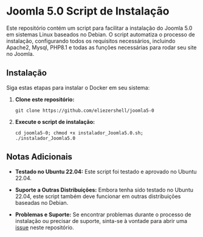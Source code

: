 # Joomla 5.0 Script de Instalação

Este repositório contém um script para facilitar a instalação do Joomla 5.0 em sistemas Linux baseados no Debian. O script automatiza o processo de instalação, configurando todos os requisitos necessários, incluindo Apache2, Mysql, PHP8.1 e todas as funções necessárias para rodar seu site no Joomla.

## Instalação

Siga estas etapas para instalar o Docker em seu sistema:

1. **Clone este repositório:**
   ```
   git clone https://github.com/eliezershell/joomla5-0
   ```

2. **Execute o script de instalação:**
   ```
   cd joomla5-0; chmod +x instalador_Joomla5.0.sh; ./instalador_Joomla5.0
   ```
   
## Notas Adicionais

- **Testado no Ubuntu 22.04:** Este script foi testado e aprovado no Ubuntu 22.04.
  
- **Suporte a Outras Distribuições:** Embora tenha sido testado no Ubuntu 22.04, este script também deve funcionar em outras distribuições baseadas no Debian.

- **Problemas e Suporte:** Se encontrar problemas durante o processo de instalação ou precisar de suporte, sinta-se à vontade para abrir uma [issue](https://github.com/eliezershell/joomla5-0/issues) neste repositório.
